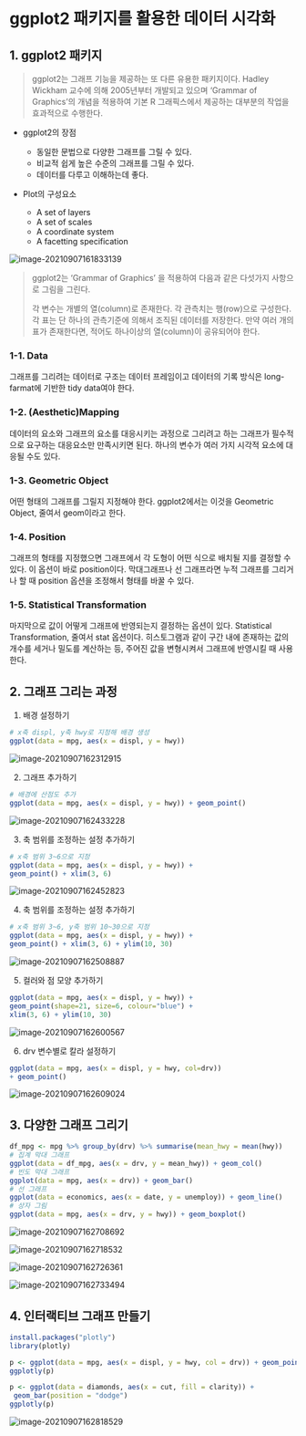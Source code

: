 # ggplot2 패키지를 활용한 데이터 시각화

## 1. ggplot2 패키지

> ggplot2는 그래프 기능을 제공하는 또 다른 유용한 패키지이다.
> Hadley Wickham 교수에 의해 2005년부터 개발되고 있으며 ‘Grammar of Graphics’의 개념을 적용하여 기본 R 그래픽스에서 제공하는 대부분의 작업을 효과적으로 수행한다.

* ggplot2의 장점
  * 동일한 문법으로 다양한 그래프를 그릴 수 있다.
  * 비교적 쉽게 높은 수준의 그래프를 그릴 수 있다.
  * 데이터를 다루고 이해하는데 좋다.

* Plot의 구성요소
  * A set of layers
  * A set of scales
  * A coordinate system
  * A facetting specification

![image-20210907161833139](md-images/image-20210907161833139.png)

> ggplot2는 ‘Grammar of Graphics’ 을 적용하여 다음과 같은 다섯가지 사항으로 그림을 그린다.
>
> 각 변수는 개별의 열(column)로 존재한다.
> 각 관측치는 행(row)으로 구성한다.
> 각 표는 단 하나의 관측기준에 의해서 조직된 데이터를 저장한다.
> 만약 여러 개의 표가 존재한다면, 적어도 하나이상의 열(column)이 공유되어야 한다.

### 1-1. Data

그래프를 그리려는 데이터로 구조는 데이터 프레임이고 데이터의 기록 방식은 long-farmat에 기반한 tidy data여야 한다.

### 1-2. (Aesthetic)Mapping

데이터의 요소와 그래프의 요소를 대응시키는 과정으로 그리려고 하는 그래프가 필수적으로 요구하는 대응요소만 만족시키면 된다. 하나의 변수가 여러 가지 시각적 요소에 대응될 수도 있다.

### 1-3. Geometric Object

어떤 형태의 그래프를 그릴지 지정해야 한다. ggplot2에서는 이것을 Geometric Object, 줄여서 geom이라고 한다.

### 1-4. Position

그래프의 형태를 지정했으면 그래프에서 각 도형이 어떤 식으로 배치될 지를 결정할 수 있다. 이 옵션이 바로 position이다. 막대그래프나 선 그래프라면 누적 그래프를 그리거나 할 때 position 옵션을 조정해서 형태를 바꿀 수 있다.

### 1-5. Statistical Transformation

마지막으로 값이 어떻게 그래프에 반영되는지 결정하는 옵션이 있다. Statistical Transformation, 줄여서 stat 옵션이다. 히스토그램과 같이 구간 내에 존재하는 값의 개수를 세거나 밀도를 계산하는 등, 주어진 값을 변형시켜서 그래프에 반영시킬 때 사용한다.



## 2. 그래프 그리는 과정

1. 배경 설정하기

```R
# x축 displ, y축 hwy로 지정해 배경 생성
ggplot(data = mpg, aes(x = displ, y = hwy))
```

![image-20210907162312915](md-images/image-20210907162312915.png)

2. 그래프 추가하기

```R
# 배경에 산점도 추가
ggplot(data = mpg, aes(x = displ, y = hwy)) + geom_point()
```

![image-20210907162433228](md-images/image-20210907162433228.png)

3. 축 범위를 조정하는 설정 추가하기

```R
# x축 범위 3~6으로 지정
ggplot(data = mpg, aes(x = displ, y = hwy)) + 
geom_point() + xlim(3, 6)
```

![image-20210907162452823](md-images/image-20210907162452823.png)

4. 축 범위를 조정하는 설정 추가하기

```R
# x축 범위 3~6, y축 범위 10~30으로 지정
ggplot(data = mpg, aes(x = displ, y = hwy)) + 
geom_point() + xlim(3, 6) + ylim(10, 30)
```

![image-20210907162508887](md-images/image-20210907162508887.png)

5. 컬러와 점 모양 추가하기

```R
ggplot(data = mpg, aes(x = displ, y = hwy)) + 
geom_point(shape=21, size=6, colour="blue") + 
xlim(3, 6) + ylim(10, 30) 
```

![image-20210907162600567](md-images/image-20210907162600567.png)

6. drv 변수별로 칼라 설정하기

```R
ggplot(data = mpg, aes(x = displ, y = hwy, col=drv)) 
+ geom_point()
```

![image-20210907162609024](md-images/image-20210907162609024.png)

## 3. 다양한 그래프 그리기

```R
df_mpg <- mpg %>% group_by(drv) %>% summarise(mean_hwy = mean(hwy))
# 집계 막대 그래프
ggplot(data = df_mpg, aes(x = drv, y = mean_hwy)) + geom_col()
# 빈도 막대 그래프
ggplot(data = mpg, aes(x = drv)) + geom_bar()
# 선 그래프
ggplot(data = economics, aes(x = date, y = unemploy)) + geom_line()
# 상자 그림
ggplot(data = mpg, aes(x = drv, y = hwy)) + geom_boxplot()
```

![image-20210907162708692](md-images/image-20210907162708692.png)

![image-20210907162718532](md-images/image-20210907162718532.png)

![image-20210907162726361](md-images/image-20210907162726361.png)

![image-20210907162733494](md-images/image-20210907162733494.png)



## 4. 인터랙티브 그래프 만들기

```R
install.packages("plotly")
library(plotly)

p <- ggplot(data = mpg, aes(x = displ, y = hwy, col = drv)) + geom_point()
ggplotly(p)

p <- ggplot(data = diamonds, aes(x = cut, fill = clarity)) + 
 geom_bar(position = "dodge")
ggplotly(p)
```

![image-20210907162818529](md-images/image-20210907162818529.png)







